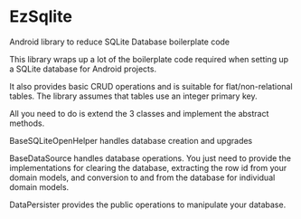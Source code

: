 # EzSqlite
Android library to reduce SQLite Database boilerplate code

This library wraps up a lot of the boilerplate code required when setting up a SQLite database for Android projects. 

It also provides basic CRUD operations and is suitable for flat/non-relational tables. The library assumes that tables use an integer primary key.


All you need to do is extend the 3 classes and implement the abstract methods.

BaseSQLiteOpenHelper handles database creation and upgrades

BaseDataSource handles database operations. You just need to provide the implementations for clearing the database, extracting the row id from your domain models, and conversion to and from the database for individual domain models.

DataPersister provides the public operations to manipulate your database.
